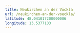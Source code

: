 ```yaml
---
title: Neukirchen an der Vöckla
url: /neukirchen-an-der-voeckla/
latitude: 48.041017200000006
longitude: 13.5377103
---
```

